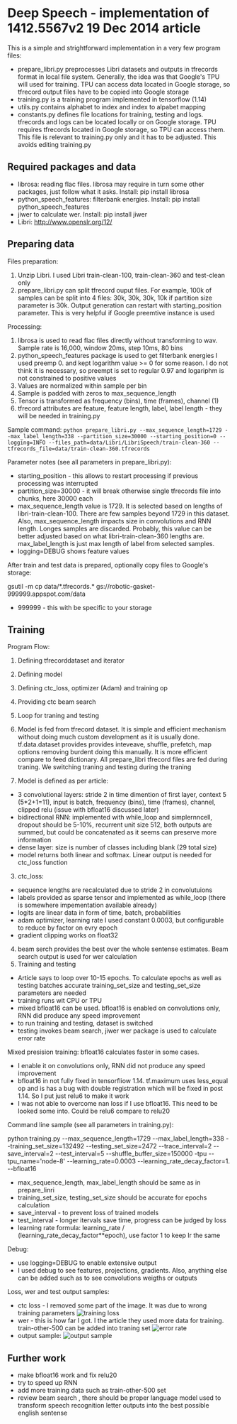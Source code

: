 # Deep Speech - implementation of 1412.5567v2 19 Dec 2014 article
This is a simple and strightforward implementation in a very few program files:
- prepare_libri.py preprocesses Libri datasets and outputs in tfrecords format in local file system. Generally, the idea was that Google's TPU will used for training. TPU can access data located in Google storage, so tfrecord output files have to be copied into Google storage
- training.py is a training program implemented in tensorflow (1.14)
- utils.py contains alphabet to index and index to alpabet mapping
- constants.py defines file locations for training, testing and logs. tfrecords and logs can be located locally or on Google storage. TPU requires tfrecords located in Google storage, so TPU can access them. This file is relevant to training.py only and it has to be adjusted. This avoids editing training.py
## Required packages and data
- librosa: reading flac files. librosa may require in turn some other packages, just follow what it asks. Install: pip install librosa
- python_speech_features: filterbank energies. Install: pip install python_speech_features
- jiwer to calculate wer. Install: pip install jiwer
- Libri: http://www.openslr.org/12/
## Preparing data
Files preparation:
1. Unzip Libri. I used Libri train-clean-100, train-clean-360 and test-clean only
2. prepare_libri.py can split tfrecord ouput files. For example, 100k of samples can be split into 4 files: 30k, 30k, 30k, 10k if partition size parameter is 30k. Output generation can restart with starting_position parameter. This is very helpful if Google preemtive instance is used

Processing:
1. librosa is used to read flac files directly without transforming to wav. Sample rate is 16,000, window 20ms, step 10ms, 80 bins
2. python_speech_features package is used to get filterbank energies
I used preemp 0. and kept logarithm value >= 0 for some reason. I do not think it is necessary, so preempt is set to regular 0.97 and logariphm is not constrained to positive values
3. Values are normalized within sample per bin
4. Sample is padded with zeros to max_sequence_length
5. Tensor is transformed as frequency (bins), time (frames), channel (1)
6. tfrecord attributes are feature, feature length, label, label length - they will be needed in training.py

Sample command:
` python prepare_libri.py --max_sequence_length=1729 --max_label_length=338 --partition_size=30000 --starting_position=0 --logging=INFO --files_path=data/Libri/LibriSpeech/train-clean-360 --tfrecords_file=data/train-clean-360.tfrecords `

Parameter notes (see all parameters in prepare_libri.py):
- starting_position - this allows to restart processing if previous processing was interrupted
- partition_size=30000 - it will break otherwise single tfrecords file into chunks, here 30000 each 
- max_sequence_length value is 1729. It is selected based on lengths of libri-train-clean-100. There are few samples beyond 1729 in this dataset. Also, max_sequence_length impacts size in convolutions and RNN length. Longes samples are discarded. Probably, this value can be better adjusted based on what libri-train-clean-360 lengths are. max_label_length is just max length of label from selected samples.
- logging=DEBUG shows feature values

After train and test data is prepared, optionally copy files to Google's storage:

gsutil -m cp data/\*.tfrecords.\* gs://robotic-gasket-999999.appspot.com/data
- 999999 - this with be specific to your storage
## Training
Program Flow:

1. Defining tfrecorddataset and iterator
2. Defining model
3. Defining ctc_loss, optimizer (Adam) and training op
4. Providing ctc beam search
5. Loop for traning and testing

1. Model is fed from tfrecord dataset. It is simple and efficient mechanism without doing much custom development as it is usually done. tf.data.dataset provides provides inteveave, shuffle, prefetch, map options removing burdent doing this manually. It is more efficient compare to feed dictionary. All prepare_libri tfrecord files are fed during traning. We switching traning and testing during the traning
2. Model is defined as per article:
- 3 convolutional layers: stride 2 in time dimention of first layer, context 5 (5\*2+1=11), input is batch, frequency (bins), time (frames), channel, clipped relu (issue with bfloat16 discussed later)
- bidirectional RNN: implemented with while_loop and simplernncell, dropout should be 5-10%, recurrent unit size 512, both outputs are summed, but could be concatenated as it seems can preserve more information
- dense layer: size is number of classes including blank (29 total size)
- model returns both linear and softmax. Linear output is needed for ctc_loss function
3. ctc_loss:
- sequence lengths are recalculated due to stride 2 in convolutuions
- labels provided as sparse tensor and implemented as while_loop (there is somewhere impementation available already)
- logits are linear data in form of time, batch, probabilities
- adam optimizer, learning rate I used constant 0.0003, but configurable to reduce by factor on evry epoch
- gradient clipping works on float32
4. beam serch provides the best over the whole sentense estimates. Beam search output is used for wer calculation
5. Training and testing
- Article says to loop over 10-15 epochs. To calculate epochs as well as testing batches accurate training_set_size and testing_set_size parameters are needed
- training runs wit CPU or TPU
- mixed bfloat16 can be used. bfloat16 is enabled on convolutions only, RNN did produce any speed improvement
- to run training and testing, dataset is switched
- testing invokes beam search, jiwer wer package is used to calculate error rate

Mixed presision training:
bfloat16 calculates faster in some cases. 

- I enable it on convolutions only, RNN did not produce any speed improvement
- bfloat16 in not fully fixed in tensorfliow 1.14. tf.maximum uses less_equal op and is has a bug with double registration which will be fixed in post 1.14. So I put just relu6 to make it work
- I was not able to overcome nan loss if I use bfloat16. This need to be looked some into. Could be relu6 compare to relu20

Command line sample (see all parameters in training.py):

python training.py --max_sequence_length=1729 --max_label_length=338 --training_set_size=132492 --testing_set_size=2472 --trace_interval=2 --save_interval=2 --test_interval=5 --shuffle_buffer_size=150000 -tpu --tpu_name='node-8' --learning_rate=0.0003 --learning_rate_decay_factor=1. --bfloat16

- max_sequence_length, max_label_length should be same as in prepare_linri
- training_set_size, testing_set_size should be accurate for epochs calculation
- save_interval - to prevent loss of trained models
- test_interval - longer itervals save time, progress can be judged by loss
- learning rate formula: learning_rate / (learning_rate_decay_factor\*\*epoch), use factor 1 to keep lr the same

Debug:
- use logging=DEBUG to enable extensive output
- I used debug to see features, projections, gradients. Also, anything else can be added such as to see convolutions weigths or outputs

Loss, wer and test output samples:

- ctc loss - I removed some part of the image. It was due to wrong training parameters
![training loss](images/ctc-loss22.png "training loss")
- wer - this is how far I got. I the article they used more data for training. train-other-500 can be added into traning set 
![error rate](images/wer2.png "error rate")
- output sample:
![output sample](images/sample-output.png "output sample")

## Further work
- make bfloat16 work and fix relu20
- try to speed up RNN
- add more training data such as train-other-500 set
- review beam search , there should be proper language model used to transform speech recognition letter outputs into the best possible english sentense 


